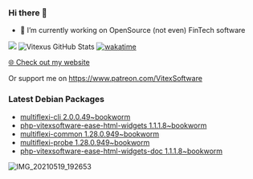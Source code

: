 ### Hi there 👋

- 🔭 I’m currently working on OpenSource  (not even) FinTech software

![](https://komarev.com/ghpvc/?username=Vitexus)
![Vitexus GitHub Stats](https://github-readme-stats.vercel.app/api?username=Vitexus&show_icons=true)
[![wakatime](https://wakatime.com/badge/user/5abba9ca-813e-43ac-9b5f-b1cfdf3dc1c7.svg)](https://wakatime.com/@5abba9ca-813e-43ac-9b5f-b1cfdf3dc1c7)

<p><a href="https://vitexsoftware.cz">🌐 Check out my website</a></p>

Or support me on https://www.patreon.com/VitexSoftware

### Latest Debian Packages
<!-- DEBIAN-PACKAGES-LIST:START -->
- [multiflexi-cli 2.0.0.49~bookworm](https://repo.vitexsoftware.com/package.php?package=multiflexi-cli)
- [php-vitexsoftware-ease-html-widgets 1.1.1.8~bookworm](https://repo.vitexsoftware.com/package.php?package=php-vitexsoftware-ease-html-widgets)
- [multiflexi-common 1.28.0.949~bookworm](https://repo.vitexsoftware.com/package.php?package=multiflexi-common)
- [multiflexi-probe 1.28.0.949~bookworm](https://repo.vitexsoftware.com/package.php?package=multiflexi-probe)
- [php-vitexsoftware-ease-html-widgets-doc 1.1.1.8~bookworm](https://repo.vitexsoftware.com/package.php?package=php-vitexsoftware-ease-html-widgets-doc)
<!-- DEBIAN-PACKAGES-LIST:END -->

![IMG_20210519_192653](https://user-images.githubusercontent.com/2621130/120022731-1bd48900-bfed-11eb-90f9-4f88f560b8b7.jpg)

<!--
**Vitexus/Vitexus** is a ✨ _special_ ✨ repository because its `README.md` (this file) appears on your GitHub profile.

Here are some ideas to get you started:

- 🌱 I’m currently learning ...
- 👯 I’m looking to collaborate on ...
- 🤔 I’m looking for help with ...
- 💬 Ask me about ...
- 📫 How to reach me: ...
- 😄 Pronouns: ...
- ⚡ Fun fact: ...
-->


